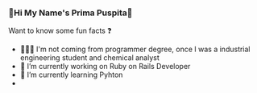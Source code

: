 ### 🎉Hi My Name's Prima Puspita👋

Want to know some fun facts ❓
- 👩🏾‍🔬  I'm not coming from programmer degree, once I was a industrial engineering student and chemical analyst
- 🔭 I’m currently working on Ruby on Rails Developer
- 🌱 I’m currently learning Pyhton
- 


